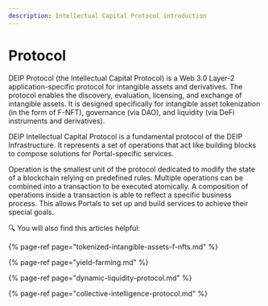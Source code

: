 ```yaml
---
description: Intellectual Capital Protocol introduction
---
```


# Protocol

DEIP Protocol \(the Intellectual Capital Protocol\) is a Web 3.0 Layer-2 application-specific protocol for intangible assets and derivatives. The protocol enables the discovery, evaluation, licensing, and exchange of intangible assets. It is designed specifically for intangible asset tokenization \(in the form of F-NFT\), governance \(via DAO\), and liquidity \(via DeFi instruments and derivatives\). 

DEIP Intellectual Capital Protocol is a fundamental protocol of the DEIP Infrastructure. It represents a set of operations that act like building blocks to compose solutions for Portal-specific services. 

Operation is the smallest unit of the protocol dedicated to modify the state of a blockchain relying on predefined rules. Multiple operations can be combined into a transaction to be executed atomically. A composition of operations inside a transaction is able to reflect a specific business process. This allows Portals to set up and build services to achieve their special goals.



🔍 You will also find this articles helpful:

{% page-ref page="tokenized-intangible-assets-f-nfts.md" %}

{% page-ref page="yield-farming.md" %}

{% page-ref page="dynamic-liquidity-protocol.md" %}

{% page-ref page="collective-intelligence-protocol.md" %}

